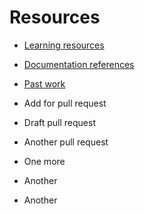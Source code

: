 # Resources

- [Learning resources](learning-resources.md)
- [Documentation references](doc-references.md)
- [Past work](past-work.md)

- Add for pull request
- Draft pull request
- Another pull request
- One more
- Another
- Another
